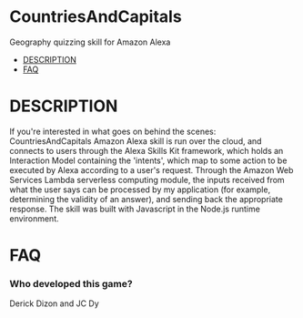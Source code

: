 # CountriesAndCapitals
Geography quizzing skill for Amazon Alexa


- [DESCRIPTION](#description)
- [FAQ](#faq)

# DESCRIPTION
If you're interested in what goes on behind the scenes: CountriesAndCapitals Amazon Alexa skill is run over the cloud, and connects to users through the Alexa Skills Kit framework, which holds an Interaction Model containing the 'intents', which map to some action to be executed by Alexa according to a user's request. Through the Amazon Web Services Lambda serverless computing module, the inputs received from what the user says can be processed by my application (for example, determining the validity of an answer), and sending back the appropriate response. The skill was built with Javascript in the Node.js runtime environment.

# FAQ

### Who developed this game?
Derick Dizon and JC Dy
